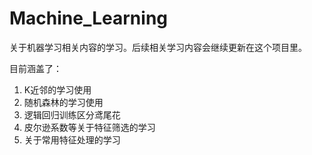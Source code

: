 # Machine_Learning
关于机器学习相关内容的学习。后续相关学习内容会继续更新在这个项目里。


目前涵盖了：
1. K近邻的学习使用
2. 随机森林的学习使用
3. 逻辑回归训练区分鸢尾花
4. 皮尔逊系数等关于特征筛选的学习
5. 关于常用特征处理的学习
